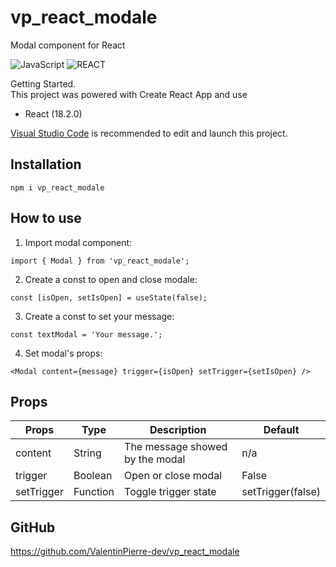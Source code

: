 # vp_react_modale
Modal component for React

![JavaScript](https://img.shields.io/badge/Language-JS-yellow) ![REACT](https://img.shields.io/badge/Framework-React-blue)

Getting Started. <br>
This project was powered with Create React App and use <br>
  - React (18.2.0)

[Visual Studio Code](https://code.visualstudio.com/) is recommended to edit and launch this project.
<br>

## Installation

```shell
npm i vp_react_modale
```

## How to use

1. Import modal component: <br>
```shell
import { Modal } from 'vp_react_modale';
```

2. Create a const to open and close modale: <br>
```shell
const [isOpen, setIsOpen] = useState(false);
```

3. Create a const to set your message: <br>
```shell
const textModal = 'Your message.';
```

4. Set modal's props: <br>
```shell
<Modal content={message} trigger={isOpen} setTrigger={setIsOpen} />
```

## Props
| Props      | Type     | Description                     | Default           |
|------------|----------|---------------------------------|-------------------|
| content    | String   | The message showed by the modal | n/a               |
| trigger    | Boolean  | Open or close modal             | False             |
| setTrigger | Function | Toggle trigger state            | setTrigger(false) |

## GitHub
https://github.com/ValentinPierre-dev/vp_react_modale
